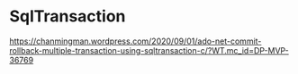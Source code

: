 # SqlTransaction

https://chanmingman.wordpress.com/2020/09/01/ado-net-commit-rollback-multiple-transaction-using-sqltransaction-c/?WT.mc_id=DP-MVP-36769
